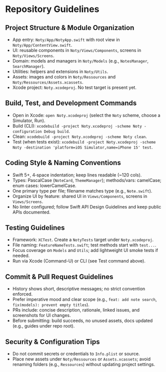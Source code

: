 # Repository Guidelines

## Project Structure & Module Organization
- App entry: `Noty/App/NotyApp.swift` with root view in `Noty/App/ContentView.swift`.
- UI: reusable components in `Noty/Views/Components`, screens in `Noty/Views/Screens`.
- Domain: models and managers in `Noty/Models` (e.g., `NotesManager`, `SearchManager`).
- Utilities: helpers and extensions in `Noty/Utils`.
- Assets: images and colors in `Noty/Ressources` and `Noty/Ressources/Assets.xcassets`.
- Xcode project: `Noty.xcodeproj`. No test target is present yet.

## Build, Test, and Development Commands
- Open in Xcode: `open Noty.xcodeproj` (select the `Noty` scheme, choose a Simulator, Run).
- Build (CLI): `xcodebuild -project Noty.xcodeproj -scheme Noty -configuration Debug build`.
- Clean: `xcodebuild -project Noty.xcodeproj -scheme Noty clean`.
- Test (when tests exist): `xcodebuild -project Noty.xcodeproj -scheme Noty -destination 'platform=iOS Simulator,name=iPhone 15' test`.

## Coding Style & Naming Conventions
- Swift 5+, 4‑space indentation; keep lines readable (~120 cols).
- Types: PascalCase (`NoteCard`, `ThemeManager`); methods/vars: camelCase; enum cases: lowerCamelCase.
- One primary type per file; filename matches type (e.g., `Note.swift`).
- Organize UI by feature: shared UI in `Views/Components`, screens in `Views/Screens`.
- No linter configured; follow Swift API Design Guidelines and keep public APIs documented.

## Testing Guidelines
- Framework: `XCTest`. Create a `NotyTests` target under `Noty.xcodeproj`.
- File naming: `FeatureNameTests.swift`; test methods start with `test...`.
- Focus coverage on `Models` and `Utils`; add lightweight UI smoke tests if needed.
- Run via Xcode (Command-U) or CLI (see Test command above).

## Commit & Pull Request Guidelines
- History shows short, descriptive messages; no strict convention enforced.
- Prefer imperative mood and clear scope (e.g., `feat: add note search`, `fix(models): prevent empty titles`).
- PRs include: concise description, rationale, linked issues, and screenshots for UI changes.
- Before submitting: build succeeds, no unused assets, docs updated (e.g., guides under repo root).

## Security & Configuration Tips
- Do not commit secrets or credentials to `Info.plist` or source.
- Place new assets under `Noty/Ressources` or `Assets.xcassets`; avoid renaming folders (e.g., `Ressources`) without updating project settings.
